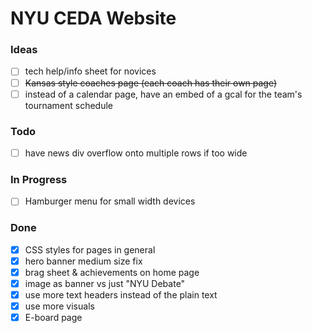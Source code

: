 # NYU CEDA Website

### Ideas

- [ ] tech help/info sheet for novices
- [ ] ~~Kansas style coaches page (each coach has their own page)~~
- [ ] instead of a calendar page, have an embed of a gcal for the team's tournament schedule

### Todo

- [ ] have news div overflow onto multiple rows if too wide

### In Progress

- [ ] Hamburger menu for small width devices

### Done

- [x] CSS styles for pages in general
- [x] hero banner medium size fix
- [x] brag sheet & achievements on home page
- [x] image as banner vs just "NYU Debate"
- [x] use more text headers instead of the plain text
- [x] use more visuals
- [x] E-board page
